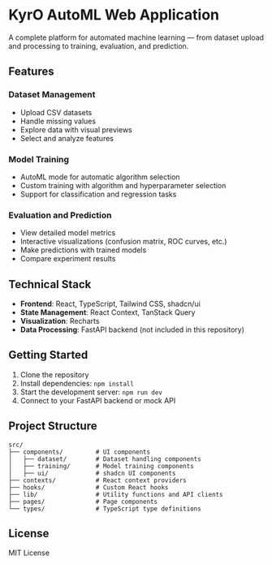 
# KyrO AutoML Web Application

A complete platform for automated machine learning — from dataset upload and processing to training, evaluation, and prediction.

## Features

### Dataset Management
- Upload CSV datasets
- Handle missing values 
- Explore data with visual previews
- Select and analyze features

### Model Training
- AutoML mode for automatic algorithm selection
- Custom training with algorithm and hyperparameter selection
- Support for classification and regression tasks

### Evaluation and Prediction
- View detailed model metrics
- Interactive visualizations (confusion matrix, ROC curves, etc.)
- Make predictions with trained models
- Compare experiment results

## Technical Stack

- **Frontend**: React, TypeScript, Tailwind CSS, shadcn/ui
- **State Management**: React Context, TanStack Query
- **Visualization**: Recharts
- **Data Processing**: FastAPI backend (not included in this repository)

## Getting Started

1. Clone the repository
2. Install dependencies: `npm install`
3. Start the development server: `npm run dev`
4. Connect to your FastAPI backend or mock API

## Project Structure

```
src/
├── components/         # UI components
│   ├── dataset/        # Dataset handling components
│   ├── training/       # Model training components
│   ├── ui/             # shadcn UI components
├── contexts/           # React context providers
├── hooks/              # Custom React hooks
├── lib/                # Utility functions and API clients
├── pages/              # Page components
└── types/              # TypeScript type definitions
```

## License

MIT License

